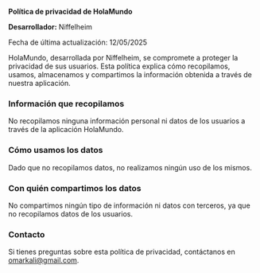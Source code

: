 **Política de privacidad de HolaMundo**

**Desarrollador:** Niffelheim

Fecha de última actualización: 12/05/2025

HolaMundo, desarrollada por Niffelheim, se compromete a proteger la privacidad de sus usuarios. Esta política explica cómo recopilamos, usamos, almacenamos y compartimos la información obtenida a través de nuestra aplicación.

### Información que recopilamos
No recopilamos ninguna información personal ni datos de los usuarios a través de la aplicación HolaMundo.

### Cómo usamos los datos
Dado que no recopilamos datos, no realizamos ningún uso de los mismos.

### Con quién compartimos los datos
No compartimos ningún tipo de información ni datos con terceros, ya que no recopilamos datos de los usuarios.

### Contacto
Si tienes preguntas sobre esta política de privacidad, contáctanos en omarkali@gmail.com.
